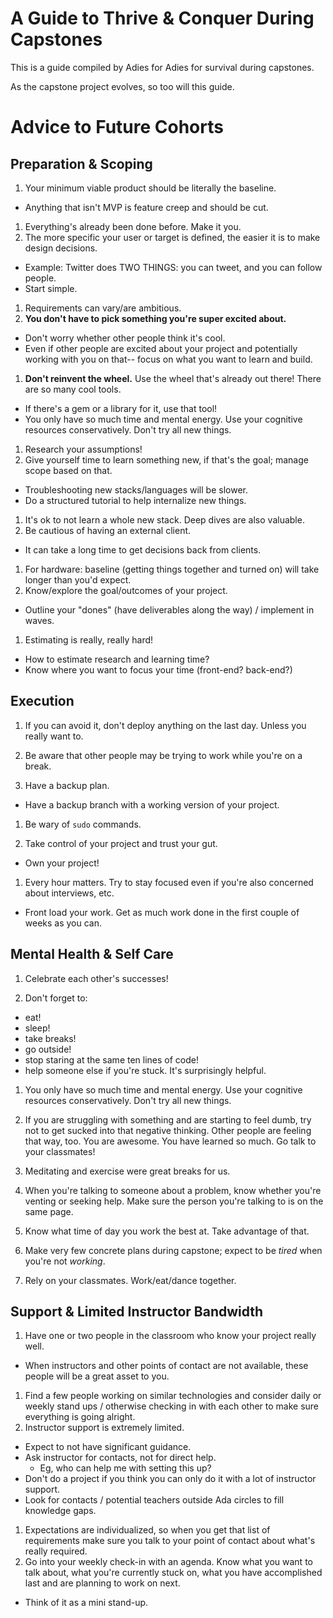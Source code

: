 # A Guide to Thrive & Conquer During Capstones
This is a guide compiled by Adies for Adies for survival during capstones.

As the capstone project evolves, so too will this guide.

# Advice to Future Cohorts
## Preparation & Scoping

1. Your minimum viable product should be literally the baseline.
  - Anything that isn't MVP is feature creep and should be cut.
1. Everything's already been done before. Make it you.
1. The more specific your user or target is defined, the easier it is to make design decisions.
  - Example: Twitter does TWO THINGS: you can tweet, and you can follow people.
  - Start simple.
1. Requirements can vary/are ambitious.
1. __You don't have to pick something you're super excited about.__
  - Don't worry whether other people think it's cool.
  - Even if other people are excited about your project and potentially working with you on that-- focus on what you want to learn and build.
1. __Don't reinvent the wheel.__ Use the wheel that's already out there! There are so many cool tools.
  - If there's a gem or a library for it, use that tool!
  - You only have so much time and mental energy. Use your cognitive resources conservatively. Don't try all new things.
1. Research your assumptions!
1. Give yourself time to learn something new, if that's the goal; manage scope based on that.
  - Troubleshooting new stacks/languages will be slower.
  - Do a structured tutorial to help internalize new things.
1. It's ok to not learn a whole new stack. Deep dives are also valuable.
1. Be cautious of having an external client.
  - It can take a long time to get decisions back from clients.
1. For hardware: baseline (getting things together and turned on) will take longer than you'd expect.
1. Know/explore the goal/outcomes of your project.
  - Outline your "dones" (have deliverables along the way) / implement in waves.
1. Estimating is really, really hard!
  - How to estimate research and learning time?
  - Know where you want to focus your time (front-end? back-end?)

## Execution

1. If you can avoid it, don't deploy anything on the last day. Unless you really want to.

1. Be aware that other people may be trying to work  while you're on a break.

1. Have a backup plan.
  - Have a backup branch with a working version of your project.

1. Be wary of `sudo` commands.

1. Take control of your project and trust your gut.
  - Own your project!

1. Every hour matters. Try to stay focused even if you're also concerned about interviews, etc.
  - Front load your work. Get as much work done in the first couple of weeks as you can.


## Mental Health & Self Care
1. Celebrate each other's successes!

1. Don't forget to:
  - eat!
  - sleep!
  - take breaks!
  - go outside!
  - stop staring at the same ten lines of code!
  - help someone else if you're stuck. It's surprisingly helpful.

1. You only have so much time and mental energy. Use your cognitive resources conservatively. Don't try all new things.

1. If you are struggling with something and are starting to feel dumb, try not to get sucked into that negative thinking. Other people are feeling that way, too. You are awesome. You have learned so much. Go talk to your classmates!

1. Meditating and exercise were great breaks for us.

1. When you're talking to someone about a problem, know whether you're venting or seeking help. Make sure the person you're talking to is on the same page.

1. Know what time of day you work the best at. Take advantage of that.

1. Make very few concrete plans during capstone; expect to be _tired_ when you're not _working_.

1. Rely on your classmates. Work/eat/dance together.


## Support & Limited Instructor Bandwidth

1. Have one or two people in the classroom who know your project really well.
  - When instructors and other points of contact are not available, these people will be a great asset to you.
1. Find a few people working on similar technologies and consider daily or weekly stand ups / otherwise checking in with each other to make sure everything is going alright.
1. Instructor support is extremely limited.
  - Expect to not have significant guidance.
  - Ask instructor for contacts, not for direct help.
    - Eg, who can help me with setting this up?
  - Don't do a project if you think you can only do it with a lot of instructor support.
  - Look for contacts / potential teachers outside Ada circles to fill knowledge gaps.
1. Expectations are individualized, so when you get that list of requirements make sure you talk to your point of contact about what's really required.
1. Go into your weekly check-in with an agenda. Know what you want to talk about, what you're currently stuck on, what you have accomplished last and are planning to work on next.
  - Think of it as a mini stand-up.
